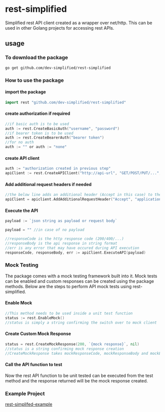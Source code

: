 # rest-simplified

Simplified rest API client created as a wrapper over net/http. This can be used in other Golang projects for accessing rest APIs.

## usage

### To download the package

    go get github.com/dev-simplified/rest-simplified

### How to use the package

#### import the package

```go
import rest "github.com/dev-simplified/rest-simplified"
```

#### create authorization if required

```go
//if basic auth is to be used
auth := rest.CreateBasicAuth("username", "password")
//if bearer token is to be used
auth := rest.CreateBearerAuth("bearer token")
//for no auth
auth := "" or auth := "none"
```

#### create API client

```go
auth := "authorization created in previous step"
apiClient := rest.CreateAPIClient("http://api-url", "GET/POST/PUT/...", auth, "application/json")
```

#### Add additional request headers if needed

```go
//the below line adds an additional header (Accept in this case) to the headers handled by default during client creation (Authorization, Content-type) 
apiClient = apiclient.AddAdditionalRequestHeader("Accept", "application/json")
```

#### Execute the API

```go
payload := `json string as payload or request body` 

payload = "" //in case of no payload

//responseCode is the http response code (200/400/...)
//responseBody is the api response in string format
//err is any error that may have occured during API execution 
responseCode, responseBody, err := apiClient.ExecuteAPI(payload)

```

### Mock Testing

The package comes with a mock testing framework built into it. Mock tests can be enabled and custom responses can be created using the package methods. Below are the steps to perform API mock tests using rest-simplified.

#### Enable Mock

```go
//This method needs to be used inside a unit test function
status := rest.EnableMock()
//status is simply a string confirming the switch over to mock client
```

#### Create Custom Mock Response

```go
status = rest.CreateMockResponse(200, `{mock response}`, nil)
//status is a string confirming mock response creation
//CreateMockResponse takes mockResponseCode, mockResponseBody and mockError as input parameters
```

#### Call the API function to test

Now the rest API function to be unit tested can be executed from the test method and the response returned will be the mock response created.

### Example Project
[rest-simplifed-example](https://github.com/dev-simplified/rest-simplified-example)
